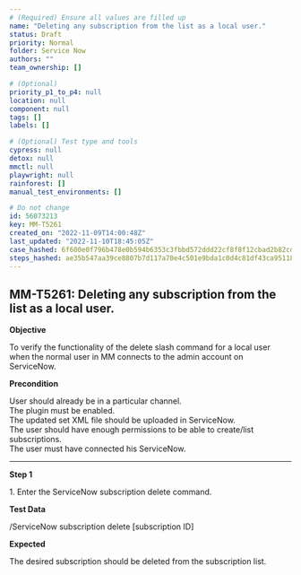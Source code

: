 ```yaml
---
# (Required) Ensure all values are filled up
name: "Deleting any subscription from the list as a local user."
status: Draft
priority: Normal
folder: Service Now
authors: ""
team_ownership: []

# (Optional)
priority_p1_to_p4: null
location: null
component: null
tags: []
labels: []

# (Optional) Test type and tools
cypress: null
detox: null
mmctl: null
playwright: null
rainforest: []
manual_test_environments: []

# Do not change
id: 56073213
key: MM-T5261
created_on: "2022-11-09T14:00:48Z"
last_updated: "2022-11-10T18:45:05Z"
case_hashed: 6f600e0f796b478e0b594b6353c3fbbd572ddd22cf8f8f12cbad2b82cd7aca248aa373968766a6ac06f2dad9c719cd0a
steps_hashed: ae35b547aa39ce8807b7d117a70e4c501e9bda1c0d4c81df43ca95118b293f7a9cd6a6599cbaed46bf844588abd7cfd5
---
```


<!-- (Auto-generated) Based on frontmatter's "key" and "name" -->

## MM-T5261: Deleting any subscription from the list as a local user.

**Objective**

To verify the functionality of the delete slash command for a local user when the normal user in MM connects to the admin account on ServiceNow.

**Precondition**

User should already be in a particular channel.\
The plugin must be enabled.\
The updated set XML file should be uploaded in ServiceNow.\
The user should have enough permissions to be able to create/list subscriptions.\
The user must have connected his ServiceNow.

---

**Step 1**

1\. Enter the ServiceNow subscription delete command.

**Test Data**

/ServiceNow subscription delete \[subscription ID]

**Expected**

The desired subscription should be deleted from the subscription list.
